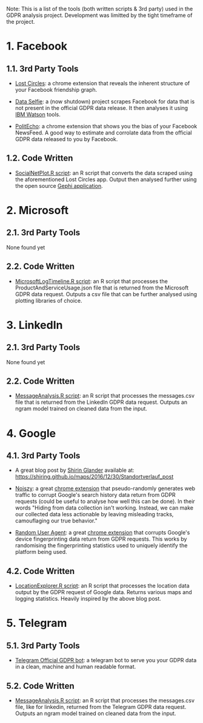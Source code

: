 Note: This is a list of the tools (both written scripts & 3rd party) used in the GDPR analysis project. Development was limitted by the tight timeframe of the project.

# 1. Facebook 

## 1.1. 3rd Party Tools

- [Lost Circles](https://lostcircles.com/): a chrome extension that reveals the inherent structure of your Facebook friendship graph.  

- [Data Selfie](https://dataselfie.it/#/): a (now shutdown) project scrapes Facebook for data that is not present in the official GDPR data release. It then analyses it using [IBM Watson](https://console.bluemix.net/catalog/?category=ai) tools.

- [PolitEcho](https://politecho.org): a chrome extension that shows you the bias of your Facebook NewsFeed. A good way to estimate and corrolate data from the official GDPR data released to you by Facebook.

## 1.2. Code Written

- [SocialNetPlot.R script](https://github.com/PsiPhiTheta/The-Digital-Deluge/blob/master/tools/Facebook/SocialNetPlot.R): an R script that converts the data scraped using the aforementioned Lost Circles app. Output then analysed further using the open source [Gephi application](https://gephi.org).

# 2. Microsoft

## 2.1. 3rd Party Tools

None found yet

## 2.2. Code Written

- [MicrosoftLogTimeline.R script](https://github.com/PsiPhiTheta/The-Digital-Deluge/blob/master/tools/Microsoft/MicrosoftLogTimeline.R): an R script that processes the ProductAndServiceUsage.json file that is returned from the Microsoft GDPR data request. Outputs a csv file that can be further analysed using plotting libraries of choice.

# 3. LinkedIn

## 2.1. 3rd Party Tools

None found yet

## 2.2. Code Written

- [MessageAnalysis.R script](https://github.com/PsiPhiTheta/The-Digital-Deluge/blob/master/tools/LinkedIn/MessageAnalysis.R): an R script that processes the messages.csv file that is returned from the LinkedIn GDPR data request. Outputs an ngram model trained on cleaned data from the input. 

# 4. Google

## 4.1. 3rd Party Tools

- A great blog post by [Shirin Glander](https://github.com/ShirinG) available at: https://shiring.github.io/maps/2016/12/30/Standortverlauf_post

- [Noiszy](https://noiszy.com/): a great [chrome extension](https://chrome.google.com/webstore/detail/noiszy/immakaidhkcddagdjmedphlnamlcdcbg) that pseudo-randomly generates web traffic to corrupt Google's search history data return from GDPR requests (could be useful to analyse how well this can be done). In their words "Hiding from data collection isn't working. Instead, we can make our collected data less actionable by leaving misleading tracks, camouflaging our true behavior."

- [Random User Agent](https://chrome.google.com/webstore/detail/random-user-agent/einpaelgookohagofgnnkcfjbkkgepnp?hl=en): a great [chrome extension](https://chrome.google.com/webstore/detail/random-user-agent/einpaelgookohagofgnnkcfjbkkgepnp?hl=en) that corrupts Google's device fingerprinting data return from GDPR requests. This works by randomising the fingerprinting statistics used to uniquely identify the platform being used. 


## 4.2. Code Written

- [LocationExplorer.R script](https://github.com/PsiPhiTheta/The-Digital-Deluge/blob/master/tools/Google/LocationExplorer.R): an R script that processes the location data output by the GDPR request of Google data. Returns various maps and logging statistics. Heavily inspired by the above blog post.  

# 5. Telegram

## 5.1. 3rd Party Tools

- [Telegram Official GDPR bot](https://t.me/gdprbot): a telegram bot to serve you your GDPR data in a clean, machine and human readable format. 

## 5.2. Code Written

- [MessageAnalysis.R script](https://github.com/PsiPhiTheta/The-Digital-Deluge/blob/master/tools/Telegram/MessageAnalysis.R): an R script that processes the messages.csv file, like for linkedin, returned from the Telegram GDPR data request. Outputs an ngram model trained on cleaned data from the input. 

